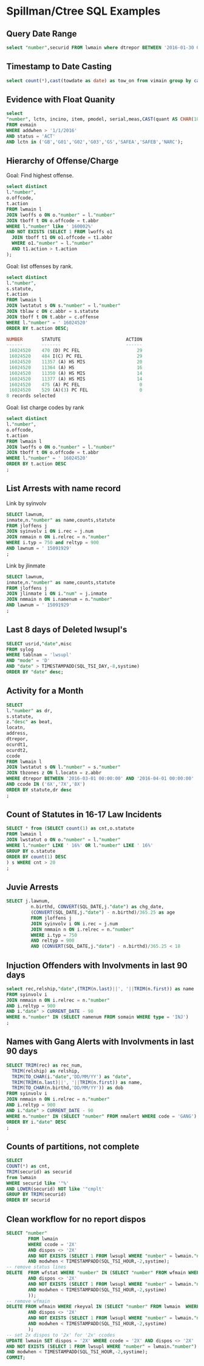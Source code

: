 Spillman/Ctree SQL Examples
===========================

Query Date Range
---------------

```sql
select "number",securid FROM lwmain where dtrepor BETWEEN '2016-01-30 00:00:00' and '2016-01-31 00:00:00';
```

Timestamp to Date Casting
-------------------------

```sql
select count(*),cast(towdate as date) as tow_on from vimain group by cast(towdate as date) order by tow_on desc;
```

Evidence with Float Quanity
---------------------------

```sql
select
"number", lctn, incino, item, pmodel, serial,meas,CAST(quant AS CHAR(10)) as qty
FROM evmain
WHERE addwhen > '1/1/2016'
AND status = 'ACT'
AND lctn in ('GB','G01','G02','G03','GS','SAFEA','SAFEB','NARC');
```

Hierarchy of Offense/Charge
---------------------------

Goal: Find highest offense.

```sql
select distinct
l."number",
o.offcode,
t.action
FROM lwmain l
JOIN lwoffs o ON o."number" = l."number"
JOIN tboff t ON o.offcode = t.abbr
WHERE l."number" like ' 160002%'
AND NOT EXISTS (SELECT 1 FROM lwoffs o1
  JOIN tboff t1 ON o1.offcode = t1.abbr
  WHERE o1."number" = l."number"
  AND t1.action > t.action
);
```

Goal: list offenses by rank.

```sql
select distinct
l."number",
s.statute,
t.action
FROM lwmain l
JOIN lwstatut s ON s."number" = l."number"
JOIN tblaw c ON c.abbr = s.statute
JOIN tboff t ON t.abbr = c.offense
WHERE l."number" = ' 16024520'
ORDER BY t.action DESC;

NUMBER       STATUTE                        ACTION
------       -------                        ------ 
 16024520    470 (D) PC FEL                     29
 16024520    484 I(C) PC FEL                    29
 16024520    11357 (A) HS MIS                   20
 16024520    11364 (A) HS                       16
 16024520    11350 (A) HS MIS                   14
 16024520    11377 (A) HS MIS                   14
 16024520    475 (A) PC FEL                      0
 16024520    529 (A)(3) PC FEL                   0
8 records selected
```

Goal: list charge codes by rank

```sql
select distinct
l."number",
o.offcode,
t.action
FROM lwmain l
JOIN lwoffs o ON o."number" = l."number"
JOIN tboff t ON o.offcode = t.abbr
WHERE l."number" = ' 16024520'
ORDER BY t.action DESC
;
```

List Arrests with name record
-----------------------------

Link by syinvolv

```sql
SELECT lawnum,
inmate,n."number" as name,counts,statute
FROM jloffens j
JOIN syinvolv i ON i.rec = j.num
JOIN nmmain n ON i.relrec = n."number"
WHERE i.typ = 750 and reltyp = 900
AND lawnum = ' 15091929'
;
```


Link by jlinmate

```sql
SELECT lawnum,
inmate,n."number" as name,counts,statute
FROM jloffens j
JOIN jlinmate i ON i."num" = j.inmate
JOIN nmmain n ON i.namenum = n."number"
AND lawnum = ' 15091929'
;
```
Last 8 days of Deleted lwsupl's
-------------------------------

```sql
SELECT usrid,"date",misc
FROM sylog
WHERE tablnam = 'lwsupl'
AND "mode" = 'D'
AND "date" > TIMESTAMPADD(SQL_TSI_DAY,-8,systime)
ORDER BY "date" desc;
```


Activity for a Month
--------------------

```sql
SELECT
l."number" as dr,
s.statute,
z."desc" as beat,
locatn,
address,
dtrepor,
ocurdt1,
ocurdt2,
ccode 
FROM lwmain l
JOIN lwstatut s ON l."number" = s."number"
JOIN tbzones z ON l.locatn = z.abbr
WHERE dtrepor BETWEEN '2016-03-01 00:00:00' AND '2016-04-01 00:00:00'
AND ccode IN ('6X','7X','8X')
ORDER BY statute,dr desc
;
```

Count of Statutes in 16-17 Law Incidents
----------------------------------------

```sql
SELECT * from (SELECT count(1) as cnt,o.statute 
FROM lwmain l 
JOIN lwstatut o ON o."number" = l."number" 
WHERE l."number" LIKE ' 16%' OR l."number" LIKE ' 16%' 
GROUP BY o.statute 
ORDER BY count(1) DESC
) s WHERE cnt > 20
;
```

Juvie Arrests
-------------

```sql
SELECT j.lawnum, 
         n.birthd, CONVERT(SQL_DATE,j."date") as chg_date,
         (CONVERT(SQL_DATE,j."date") - n.birthd)/365.25 as age
         FROM jloffens j 
         JOIN syinvolv i ON i.rec = j.num 
         JOIN nmmain n ON i.relrec = n."number" 
         WHERE i.typ = 750 
         AND reltyp = 900
         AND (CONVERT(SQL_DATE,j."date") - n.birthd)/365.25 < 18

```

Injuction Offenders with Involvments in last 90 days
----------------------------------------------------

```sql
select rec,relship,"date",(TRIM(n.last)||', '||TRIM(n.first)) as name
FROM syinvolv i 
JOIN nmmain n ON i.relrec = n."number" 
AND i.reltyp = 900 
AND i."date" > CURRENT_DATE - 90
WHERE n."number" IN (SELECT namenum FROM somain WHERE type = 'INJ')
;
```

Names with Gang Alerts with Involvments in last 90 days
-------------------------------------------------------

```sql
SELECT TRIM(rec) as rec_num,
  TRIM(relship) as relship,
  TRIM(TO_CHAR(i."date",'DD/MM/YY') as "date",
  TRIM(TRIM(n.last)||', '||TRIM(n.first)) as name,
  TRIM(TO_CHAR(n.birthd,'DD/MM/YY')) as dob
FROM syinvolv i 
JOIN nmmain n ON i.relrec = n."number" 
AND i.reltyp = 900 
AND i."date" > CURRENT_DATE - 90
WHERE n."number" IN (SELECT "number" FROM nmalert WHERE code = 'GANG')
ORDER BY i."date" DESC
;
```

Counts of partitions, not complete
----------------------------------

```sql
SELECT
COUNT(*) as cnt,
TRIM(securid) as securid
from lwmain
WHERE securid like '"%'
AND LOWER(securid) NOT like '"cmplt'
GROUP BY TRIM(securid)
ORDER BY securid
```

Clean workflow for no report dispos
-----------------------------------

```sql
SELECT "number"
        FROM lwmain
        WHERE ccode = '2X'
        AND dispos <> '2X'
        AND NOT EXISTS (SELECT 1 FROM lwsupl WHERE "number" = lwmain."number")
        AND modwhen < TIMESTAMPADD(SQL_TSI_HOUR,-2,systime);
-- remove status lines
DELETE  FROM wfstat WHERE "number" IN (SELECT "number" FROM wfmain WHERE rkeyval in (SELECT "number" FROM lwmain  WHERE ccode = '2X'
        AND dispos <> '2X'
        AND NOT EXISTS (SELECT 1 FROM lwsupl WHERE "number" = lwmain."number")
        AND modwhen < TIMESTAMPADD(SQL_TSI_HOUR,-2,systime)
        ));
-- remove wfmain 
DELETE FROM wfmain WHERE rkeyval IN (SELECT "number" FROM lwmain  WHERE ccode = '2X'
        AND dispos <> '2X'
        AND NOT EXISTS (SELECT 1 FROM lwsupl WHERE "number" = lwmain."number")
        AND modwhen < TIMESTAMPADD(SQL_TSI_HOUR,-2,systime)
        );
-- set 2x dispos to '2x' for '2x' ccodes
UPDATE lwmain SET dispos = '2X' WHERE ccode = '2X' AND dispos <> '2X'
AND NOT EXISTS (SELECT 1 FROM lwsupl WHERE "number" = lwmain."number")
AND modwhen < TIMESTAMPADD(SQL_TSI_HOUR,-2,systime);
COMMIT;
```


